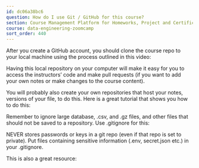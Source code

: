 ```yaml
---
id: dc06a38bc6
question: How do I use Git / GitHub for this course?
section: Course Management Platform for Homeworks, Project and Certificate
course: data-engineering-zoomcamp
sort_order: 440
---
```


After you create a GitHub account, you should clone the course repo to your local machine using the process outlined in this video:

Having this local repository on your computer will make it easy for you to access the instructors’ code and make pull requests (if you want to add your own notes or make changes to the course content).

You will probably also create your own repositories that host your notes, versions of your file, to do this. Here is a great tutorial that shows you how to do this:

Remember to ignore large database, .csv, and .gz files, and other files that should not be saved to a repository. Use .gitignore for this:

NEVER stores passwords or keys in a git repo (even if that repo is set to private). Put files containing sensitive information (.env, secret.json etc.) in your .gitignore.

This is also a great resource:

